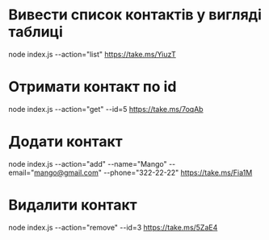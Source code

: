 # Вивести список контактів у вигляді таблиці

node index.js --action="list"
https://take.ms/YiuzT

# Отримати контакт по id

node index.js --action="get" --id=5
https://take.ms/7oqAb

# Додати контакт

node index.js --action="add" --name="Mango" --email="mango@gmail.com" --phone="322-22-22"
https://take.ms/Fia1M

# Видалити контакт

node index.js --action="remove" --id=3
https://take.ms/5ZaE4
